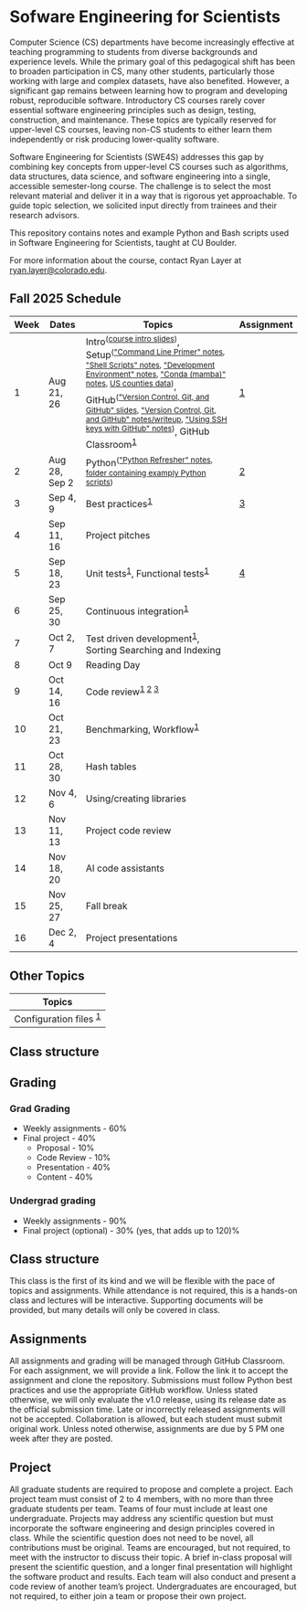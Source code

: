 # Sofware Engineering for Scientists
Computer Science (CS) departments have become increasingly effective at
teaching programming to students from diverse backgrounds and experience
levels. While the primary goal of this pedagogical shift has been to broaden
participation in CS, many other students, particularly those working with large
and complex datasets, have also benefited. However, a significant gap remains
between learning how to program and developing robust, reproducible software.
Introductory CS courses rarely cover essential software engineering principles
such as design, testing, construction, and maintenance. These topics are
typically reserved for upper-level CS courses, leaving non-CS students to
either learn them independently or risk producing lower-quality software.

Software Engineering for Scientists (SWE4S) addresses this gap by combining key
concepts from upper-level CS courses such as algorithms, data structures, data
science, and software engineering into a single, accessible semester-long
course. The challenge is to select the most relevant material and deliver it in
a way that is rigorous yet approachable. To guide topic selection, we solicited
input directly from trainees and their research advisors.

This repository contains notes and example Python and Bash scripts used in
Software Engineering for Scientists, taught at CU Boulder.

For more information about the course, contact Ryan Layer at
ryan.layer@colorado.edu.

## Fall 2025 Schedule
| Week | Dates         | Topics | Assignment |
|------|---------------|--------|------------|
| 1    | Aug 21, 26    | Intro<sup>([course intro slides](doc/Welcome%20to%20SWE4S.pdf))</sup>, Setup<sup>(["Command Line Primer" notes](doc/Command%20Line.pdf), ["Shell Scripts" notes](doc/Shell%20Scripts.pdf), ["Development Environment" notes](doc/Development%20Environment.pdf), ["Conda (mamba)" notes](doc/Conda.pdf), [US counties data](course-material/python-refresher/us-counties.csv))</sup>, GitHub<sup>(["Version Control, Git, and GitHub" slides](doc/doc/Version%20Control%2C%20Git%2C%20and%20GitHub-slides.pdf), ["Version Control, Git, and GitHub" notes/writeup](doc/Version%20Control%2C%20Git%2C%20and%20GitHub.pdf), ["Using SSH keys with GitHub" notes](doc/Using%20SSH%20Keys%20with%20GitHub.pdf))</sup>, GitHub Classroom<sup>[1](doc/GitHub%20Classroom.pdf)</sup> | [1](assignments/Assignment%201_%20GitHub%20Classroom.pdf) |
| 2    | Aug 28, Sep 2 | Python<sup>(["Python Refresher" notes](doc/Python%20Refresher.pdf), [folder containing examply Python scripts](https://github.com/swe4s/lectures/tree/main/src/python_refresher))</sup> | [2](assignments/Assignment%202_%20Python%20Refresher.pdf) |                        
| 3    | Sep 4, 9      | Best practices<sup>[1](doc/Best%20Practices.pdf)</sup> | [3](assignments/Assignment%203_%20Best%20Practices.pdf) |
| 4    | Sep 11, 16    | Project pitches | |
| 5    | Sep 18, 23    | Unit tests<sup>[1](doc/Unit%20Testing.pdf)</sup>, Functional tests<sup>[1](doc/Functional%20Testing.pdf)</sup>   | [4](assignments/Assignment%204_%20Testing.pdf) |
| 6    | Sep 25, 30    | Continuous integration<sup>[1](doc/Continuous%20Integration%20with%20GitHub%20Actions.pdf)</sup>         | |
| 7    | Oct 2, 7      | Test driven development<sup>[1](doc/Test-Driven%20Development.pdf)</sup>, Sorting Searching and Indexing        | |
| 8    | Oct 9         | Reading Day | |
| 9    | Oct 14, 16    | Code review<sup>[1](doc/Code%20Review.pdf) [2](doc/Code%20Review%20Check%20List.docx) [3](doc/Code%20review%20request.pdf)</sup> | |
| 10   | Oct 21, 23    | Benchmarking, Workflow<sup>[1](doc/Piplines%20and%20workflows.pdf)</sup> | 
| 11   | Oct 28, 30    | Hash tables                    | |
| 12   | Nov 4, 6      | Using/creating libraries       | |
| 13   | Nov 11, 13    | Project code review            | |
| 14   | Nov 18, 20    | AI code assistants             | |
| 15   | Nov 25, 27    | Fall break                     | |
| 16   | Dec 2, 4      | Project presentations          | |

## Other Topics
| Topics |
|--------|
| Configuration files <sup>[1](doc/Config%20Files.pdf)</sup> |

## Class structure

## Grading
### Grad Grading					
- Weekly assignments - 60%		
- Final project - 40%		
  - Proposal - 10%
  - Code Review - 10%
  - Presentation - 40%
  - Content - 40%

### Undergrad grading
- Weekly assignments - 90%
- Final project (optional)	- 30% (yes, that adds up to 120)%

## Class structure
This class is the first of its kind and we will be flexible with the pace of
topics and assignments. While attendance is not required, this is a hands-on
class and lectures will be interactive. Supporting documents will be provided,
but many details will only be covered in class.

## Assignments
All assignments and grading will be managed through GitHub Classroom. For each
assignment, we will provide a link. Follow the link it to accept the assignment
and clone the repository. Submissions must follow Python best practices and use
the appropriate GitHub workflow. Unless stated otherwise, we will only evaluate
the v1.0 release, using its release date as the official submission time. Late
or incorrectly released assignments will not be accepted. Collaboration is
allowed, but each student must submit original work. Unless noted otherwise,
assignments are due by 5 PM one week after they are posted.

## Project
All graduate students are required to propose and complete a project. Each
project team must consist of 2 to 4 members, with no more than three graduate
students per team. Teams of four must include at least one undergraduate.
Projects may address any scientific question but must incorporate the software
engineering and design principles covered in class. While the scientific
question does not need to be novel, all contributions must be original. Teams
are encouraged, but not required, to meet with the instructor to discuss their
topic. A brief in-class proposal will present the scientific question, and a
longer final presentation will highlight the software product and results. Each
team will also conduct and present a code review of another team’s project.
Undergraduates are encouraged, but not required, to either join a team or
propose their own project.
